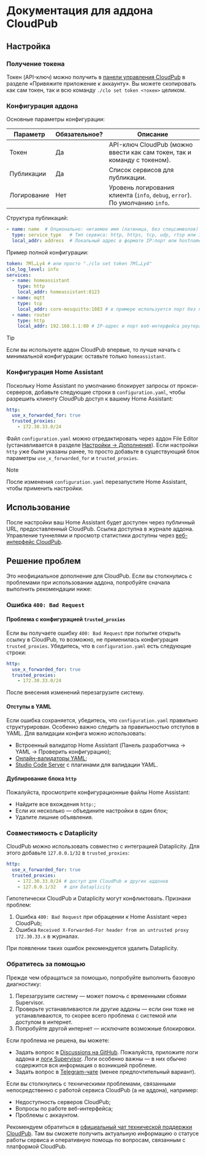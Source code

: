 # Документация для аддона CloudPub

## Настройка

### Получение токена

Токен (API-ключ) можно получить в [панели управления CloudPub](https://cloudpub.ru/dashboard/) в разделе «Привяжите приложение к аккаунту». Вы можете скопировать как сам токен, так и всю команду `./clo set token <токен>` целиком.

### Конфигурация аддона

Основные параметры конфигурации:

| Параметр    | Обязательное? | Описание                                                                     |
|-------------|---------------|------------------------------------------------------------------------------|
| Токен       | Да            | API-ключ CloudPub (можно ввести как сам токен, так и команду с токеном).     |
| Публикации  | Да            | Список сервисов для публикации.                                              |
| Логирование | Нет           | Уровень логирования клиента (`info`, `debug`, `error`). По умолчанию `info`. |

Структура публикаций:

```yaml
- name: name  # Опционально: читаемое имя (латиница, без спецсимволов)
  type: service_type   # Тип сервиса: http, https, tcp, udp, rtsp или 1c
  local_addr: address  # Локальный адрес в формате IP:порт или hostname:порт
```

Пример полной конфигурации:

```yaml
token: 7Ml…Ly4 # или просто "./clo set token 7Ml…Ly4"
clo_log_level: info
services:
  - name: homeassistant
    type: http
    local_addr: homeassistant:8123
  - name: mqtt
    type: tcp
    local_addr: core-mosquitto:1883 # в примере используется порт без поддержки SSL
  - name: router
    type: http
    local_addr: 192.168.1.1:80 # IP-адрес и порт веб-интерфейса роутера может отличаться
```

> [!TIP]
> Если вы используете аддон CloudPub впервые, то лучше начать с минимальной конфигурации: оставьте только `homeassistant`.

### Конфигурация Home Assistant

Поскольку Home Assistant по умолчанию блокирует запросы от прокси-серверов, добавьте следующие строки в `configuration.yaml`, чтобы разрешить клиенту CloudPub доступ к вашему Home Assistant:

```yaml
http:
  use_x_forwarded_for: true
  trusted_proxies:
    - 172.30.33.0/24
```

Файл `configuration.yaml` можно отредактировать через аддон File Editor (устанавливается в разделе [Настройки → Дополнения](https://my.home-assistant.io/create-link/?redirect=supervisor_store)). Если настройки `http` уже были указаны ранее, то просто добавьте в существующий блок параметры `use_x_forwarded_for` и `trusted_proxies`.

> [!NOTE]
> После изменения `configuration.yaml` перезапустите Home Assistant, чтобы применить настройки.

## Использование

После настройки ваш Home Assistant будет доступен через публичный URL, предоставленный CloudPub. Ссылка доступна в журнале аддона. Управление туннелями и просмотр статистики доступны через [веб-интерфейс CloudPub](https://cloudpub.ru/dashboard/).

## Решение проблем

Это неофициальное дополнение для CloudPub. Если вы столкнулись с проблемами при использовании аддона, попробуйте сначала выполнить рекомендации ниже:

### Ошибка `400: Bad Request`

#### Проблема с конфигурацией `trusted_proxies`

Если вы получаете ошибку `400: Bad Request` при попытке открыть ссылку в CloudPub, то возможно, не применилась конфигурация `trusted_proxies`. Убедитесь, что в `configuration.yaml` есть следующие строки:

```yaml
http:
  use_x_forwarded_for: true
  trusted_proxies:
    - 172.30.33.0/24
```

После внесения изменений перезагрузите систему.

#### Отступы в YAML

Если ошибка сохраняется, убедитесь, что `configuration.yaml` правильно структурирован. Особенно важно следить за правильностью отступов в YAML. Для валидации конфига можно использовать:
- Встроенный валидатор Home Assistant (Панель разработчика → YAML → Проверить конфигурацию);
- [Онлайн-валидаторы YAML](https://yamllint.com/);
- [Studio Code Server](https://github.com/hassio-addons/addon-vscode) с плагинами для валидации YAML.

#### Дублирование блока `http`

Пожалуйста, просмотрите конфигурационные файлы Home Assistant:
- Найдите все вхождения `http:`;
- Если их несколько — объедините настройки в один блок;
- Удалите лишние объявления.

### Совместимость с Dataplicity

CloudPub можно использовать совместно с интеграцией Dataplicity. Для этого добавьте `127.0.0.1/32` в `trusted_proxies`:

```yaml
http:
  use_x_forwarded_for: true
  trusted_proxies:
    - 172.30.33.0/24 # доступ для CloudPub и других аддонов
    - 127.0.0.1/32   # для Dataplicity
```

Гипотетически CloudPub и Dataplicity могут конфликтовать. Признаки проблем:
1. Ошибка `400: Bad Request` при обращении к Home Assistant через CloudPub;
2. Ошибка `Received X-Forwarded-For header from an untrusted proxy 172.30.33.x` в журналах.

При появлении таких ошибок рекомендуется удалить Dataplicity.

### Обратитесь за помощью

Прежде чем обращаться за помощью, попробуйте выполнить базовую диагностику:

1. Перезагрузите систему — может помочь с временными сбоями Supervisor.
2. Проверьте устанавливаются ли другие аддоны — если они тоже не устанавливаются, то скорее всего проблема с системой или доступом в интернет.
3. Попробуйте другой интернет — исключите возможные блокировки.

Если проблема не решена, вы можете:
- Задать вопрос в [Discussions на GitHub](https://github.com/black-roland/hassio-addon-cloudpub/discussions/new?category=support). Пожалуйста, приложите логи аддона и [логи Supervisor](https://my.home-assistant.io/redirect/logs/?provider=supervisor). Логи особенно важны — в них обычно содержится вся информация о возникшей проблеме.
- Задать вопрос в [Telegram-чате](https://t.me/mansmarthome/236) (менее предпочтительный вариант).

Если вы столкнулись с техническими проблемами, связанными непосредственно с работой сервиса CloudPub (а не аддона), например:
- Недоступность серверов CloudPub;
- Вопросы по работе веб-интерфейса;
- Проблемы с аккаунтом.

Рекомендуем обратиться в [официальный чат технической поддержки CloudPub](https://t.me/cloudpub_support). Там вы сможете получить актуальную информацию о статусе работы сервиса и оперативную помощь по вопросам, связанным с платформой CloudPub.
